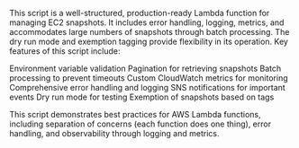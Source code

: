 This script is a well-structured, production-ready Lambda function for managing EC2 snapshots. It includes error handling, logging, metrics, and accommodates large numbers of snapshots through batch processing. The dry run mode and exemption tagging provide flexibility in its operation.
Key features of this script include:

Environment variable validation
Pagination for retrieving snapshots
Batch processing to prevent timeouts
Custom CloudWatch metrics for monitoring
Comprehensive error handling and logging
SNS notifications for important events
Dry run mode for testing
Exemption of snapshots based on tags

This script demonstrates best practices for AWS Lambda functions, including separation of concerns (each function does one thing), error handling, and observability through logging and metrics.